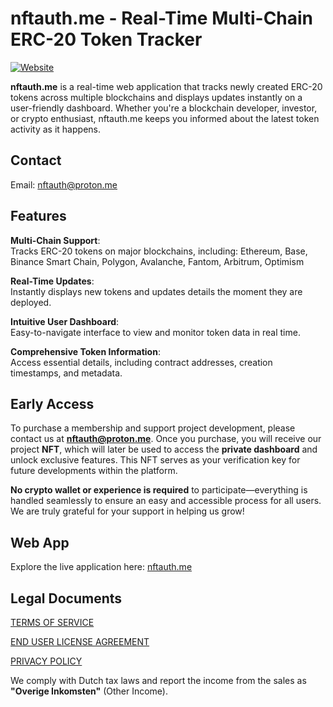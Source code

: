 # nftauth.me - Real-Time Multi-Chain ERC-20 Token Tracker  

[![Website](https://img.shields.io/badge/Website-nftauth.me-blue)](https://nftauth.me)  

**nftauth.me** is a real-time web application that tracks newly created ERC-20 tokens across multiple blockchains and displays updates instantly on a user-friendly dashboard. Whether you're a blockchain developer, investor, or crypto enthusiast, nftauth.me keeps you informed about the latest token activity as it happens.    

## Contact  
Email: nftauth@proton.me

## Features  

**Multi-Chain Support**:  
  Tracks ERC-20 tokens on major blockchains, including: Ethereum, Base, Binance Smart Chain, Polygon, Avalanche, Fantom, Arbitrum, Optimism

**Real-Time Updates**:  
  Instantly displays new tokens and updates details the moment they are deployed.  

**Intuitive User Dashboard**:  
  Easy-to-navigate interface to view and monitor token data in real time.  

**Comprehensive Token Information**:  
  Access essential details, including contract addresses, creation timestamps, and metadata.

## Early Access

To purchase a membership and support project development, please contact us at **nftauth@proton.me**. Once you purchase, you will receive our project **NFT**, which will later be used to access the **private dashboard** and unlock exclusive features. This NFT serves as your verification key for future developments within the platform.  

**No crypto wallet or experience is required** to participate—everything is handled seamlessly to ensure an easy and accessible process for all users. We are truly grateful for your support in helping us grow!

## Web App  

Explore the live application here: [nftauth.me](https://nftauth.me) 

## Legal Documents

[TERMS OF SERVICE](https://github.com/nftauthme/multi-chain-token-tracker/blob/main/legal-documents/TERMS%20OF%20SERVICE.MD)

[END USER LICENSE AGREEMENT](https://github.com/nftauthme/multi-chain-token-tracker/blob/main/legal-documents/EULA.MD)

[PRIVACY POLICY](https://github.com/nftauthme/multi-chain-token-tracker/blob/main/legal-documents/PRIVACY%20POLICY.MD)

We comply with Dutch tax laws and report the income from the sales as **"Overige Inkomsten"** (Other Income). 



